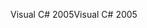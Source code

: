 <span data-ttu-id="92acf-101">Visual C# 2005</span><span class="sxs-lookup"><span data-stu-id="92acf-101">Visual C# 2005</span></span>